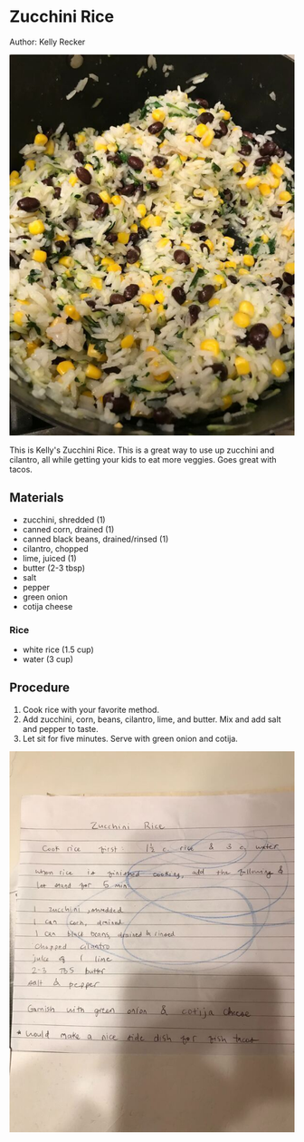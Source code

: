 # Zucchini Rice

Author: Kelly Recker

![](../images/zucchini-rice.jpg)

This is Kelly's Zucchini Rice.  This is a great way to use up zucchini and cilantro, all while getting your kids to eat more veggies.  Goes great with tacos.

## Materials

- zucchini, shredded (1)
- canned corn, drained (1)
- canned black beans, drained/rinsed (1)
- cilantro, chopped
- lime, juiced (1)
- butter (2-3 tbsp)
- salt
- pepper
- green onion
- cotija cheese

### Rice

- white rice (1.5 cup)
- water (3 cup)

## Procedure

1. Cook rice with your favorite method.
2. Add zucchini, corn, beans, cilantro, lime, and butter.  Mix and add salt and pepper to taste.
3. Let sit for five minutes.  Serve with green onion and cotija.

![](../images/zucchini-rice-recipe-card.jpg)
